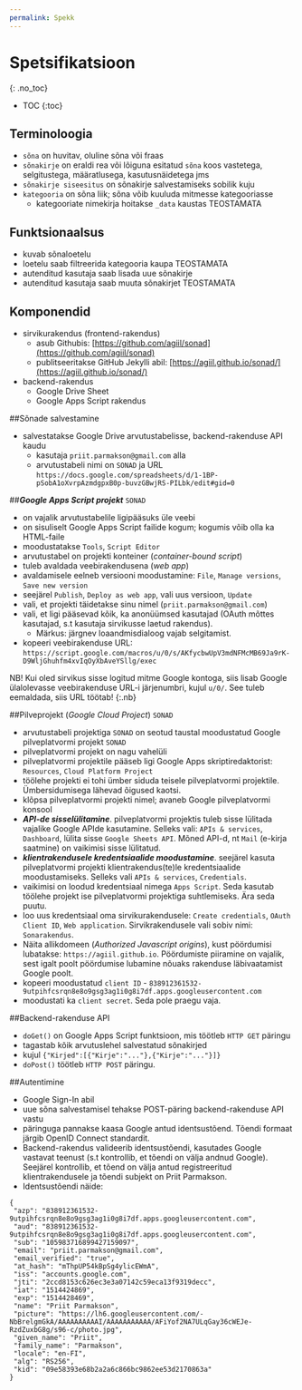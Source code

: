 ```yaml
---
permalink: Spekk
---
```


# Spetsifikatsioon
{: .no_toc}

- TOC
{:toc}

## Terminoloogia
- `sõna` on huvitav, oluline sõna või fraas
- `sõnakirje` on eraldi rea või lõiguna esitatud `sõna` koos vastetega, selgitustega, määratlusega, kasutusnäidetega jms
- `sõnakirje siseesitus` on sõnakirje salvestamiseks sobilik kuju
- `kategooria` on sõna liik; sõna võib kuuluda mitmesse kategooriasse
  - kategooriate nimekirja hoitakse `_data` kaustas TEOSTAMATA

## Funktsionaalsus
- kuvab sõnaloetelu
- loetelu saab filtreerida kategooria kaupa TEOSTAMATA
- autenditud kasutaja saab lisada uue sõnakirje
- autenditud kasutaja saab muuta sõnakirjet TEOSTAMATA

## Komponendid
- sirvikurakendus (frontend-rakendus)
  - asub Githubis: [https://github.com/agiil/sonad](https://github.com/agiil/sonad)
  - publitseeritakse GitHub Jekylli abil: [https://agiil.github.io/sonad/](https://agiil.github.io/sonad/)
- backend-rakendus
  - Google Drive Sheet
  - Google Apps Script rakendus

##Sõnade salvestamine
- salvestatakse Google Drive arvutustabelisse, backend-rakenduse API kaudu 
  - kasutaja `priit.parmakson@gmail.com` alla
  - arvutustabeli nimi on `SONAD` ja URL `https://docs.google.com/spreadsheets/d/1-1BP-pSobA1oXvrpAzmdgpxB0p-buvzGBwjRS-PILbk/edit#gid=0`

##___Google Apps Script projekt___ `SONAD`
- on vajalik arvutustabelile ligipääsuks üle veebi
- on sisuliselt Google Apps Script failide kogum; kogumis võib olla ka HTML-faile
- moodustatakse `Tools`, `Script Editor`
- arvutustabel on projekti konteiner (_container-bound script_)
- tuleb avaldada veebirakendusena (_web app_)
- avaldamisele eelneb versiooni moodustamine: `File`, `Manage versions`, `Save new version`
- seejärel `Publish`, `Deploy as web app`, vali uus versioon, `Update`
- vali, et projekti täidetakse sinu nimel (`priit.parmakson@gmail.com`)
- vali, et ligi pääsevad kõik, ka anonüümsed kasutajad (OAuth mõttes kasutajad, s.t kasutaja sirvikusse laetud rakendus).
  - Märkus: järgnev loaandmisdialoog vajab selgitamist.
- kopeeri veebirakenduse URL: `https://script.google.com/macros/u/0/s/AKfycbwUpV3mdNFMcMB69Ja9rK-D9WljGhuhfm4xvIqOyXbAveYSllg/exec`
  
NB! Kui oled sirvikus sisse logitud mitme Google kontoga, siis lisab Google ülalolevasse veebirakenduse URL-i järjenumbri, kujul `u/0/`. See tuleb eemaldada, siis URL töötab!
{:.nb}
 
##Pilveprojekt (_Google Cloud Project_) `SONAD`    
- arvutustabeli projektiga `SONAD` on seotud taustal moodustatud Google pilveplatvormi projekt `SONAD`
- pilveplatvormi projekt on nagu vahelüli
- pilveplatvormi projektile pääseb ligi Google Apps skriptiredaktorist: `Resources`, `Cloud Platform Project`
- töölehe projekti ei tohi ümber siduda teisele pilveplatvormi projektile. Ümbersidumisega lähevad õigused kaotsi.
- klõpsa pilveplatvormi projekti nimel; avaneb Google pilveplatvormi konsool
- ___API-de sisselülitamine___. pilveplatvormi projektis tuleb sisse lülitada vajalike Google APIde kasutamine. Selleks vali: `APIs & services`, `Dashboard`, 
lülita sisse `Google Sheets API`. Mõned API-d, nt `Mail` (e-kirja saatmine) on vaikimisi sisse lülitatud.
- ___klientrakendusele kredentsiaalide moodustamine___. seejärel kasuta pilveplatvormi projekti klientrakendus(te)le kredentsiaalide moodustamiseks. Selleks vali `APIs & services`, `Credentials`.
- vaikimisi on loodud kredentsiaal nimega `Apps Script`. Seda kasutab töölehe projekt ise pilveplatvormi projektiga suhtlemiseks. Ära seda puutu.
- loo uus kredentsiaal oma sirvikurakendusele: `Create credentials`, `OAuth Client ID`, `Web application`. Sirvikrakendusele vali sobiv nimi: `Sonarakendus`.
- Näita allikdomeen (_Authorized Javascript origins_), kust pöördumisi lubatakse:  `https://agiil.github.io`. Pöördumiste piiramine on vajalik, sest igalt poolt pöördumise lubamine nõuaks rakenduse läbivaatamist Google poolt.
- kopeeri moodustatud `client ID` - `838912361532-9utpihfcsrqn8e8o9gsg3ag1i0g8i7df.apps.googleusercontent.com`
- moodustati ka `client secret`. Seda pole praegu vaja.

##Backend-rakenduse API
 - `doGet()` on Google Apps Script funktsioon, mis töötleb `HTTP GET` päringu
  - tagastab kõik arvutuslehel salvestatud sõnakirjed
  - kujul `{"Kirjed":[{"Kirje":"..."},{"Kirje":"..."}]}`
- `doPost()` töötleb `HTTP POST` päringu.

##Autentimine
- Google Sign-In abil
- uue sõna salvestamisel tehakse POST-päring backend-rakenduse API vastu
- päringuga pannakse kaasa Google antud identsustõend. Tõendi formaat järgib OpenID Connect standardit.
- Backend-rakendus valideerib identsustõendi, kasutades Google vastavat teenust (s.t kontrollib, et tõendi on välja andnud Google). Seejärel kontrollib, et tõend on välja antud registreeritud klientrakendusele ja tõendi subjekt on Priit Parmakson.
- Identsustõendi näide:

````
{
 "azp": "838912361532-9utpihfcsrqn8e8o9gsg3ag1i0g8i7df.apps.googleusercontent.com",
 "aud": "838912361532-9utpihfcsrqn8e8o9gsg3ag1i0g8i7df.apps.googleusercontent.com",
 "sub": "105983716899427159097",
 "email": "priit.parmakson@gmail.com",
 "email_verified": "true",
 "at_hash": "mThpUP54kBpSg4ylicEWmA",
 "iss": "accounts.google.com",
 "jti": "2ccd8153c626ec3e3a07142c59eca13f9319decc",
 "iat": "1514424869",
 "exp": "1514428469",
 "name": "Priit Parmakson",
 "picture": "https://lh6.googleusercontent.com/-NbBrelgmGkA/AAAAAAAAAAI/AAAAAAAAAAA/AFiYof2NA7ULqGay36cWEJe-RzdZuxbG8g/s96-c/photo.jpg",
 "given_name": "Priit",
 "family_name": "Parmakson",
 "locale": "en-FI",
 "alg": "RS256",
 "kid": "09e58393e68b2a2a6c866bc9862ee53d2170863a"
}
````
